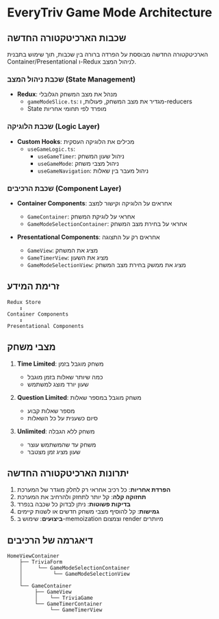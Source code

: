 # EveryTriv Game Mode Architecture

## שכבות הארכיטקטורה החדשה

הארכיטקטורה החדשה מבוססת על הפרדה ברורה בין שכבות, תוך שימוש בתבנית Container/Presentational ו-Redux לניהול המצב.

### שכבת ניהול המצב (State Management)

- **Redux**: מנהל את מצב המשחק הגלובלי
  - `gameModeSlice.ts`: מגדיר את מצב המשחק, פעולות, ו-reducers
  - State מופרד לפי תחומי אחריות

### שכבת הלוגיקה (Logic Layer)

- **Custom Hooks**: מכילים את הלוגיקה העסקית
  - `useGameLogic.ts`: 
    - `useGameTimer`: ניהול שעון המשחק
    - `useGameMode`: ניהול מצבי משחק
    - `useGameNavigation`: ניהול מעבר בין שאלות

### שכבת הרכיבים (Component Layer)

- **Container Components**: אחראים על הלוגיקה וקישור למצב
  - `GameContainer`: אחראי על לוגיקת המשחק
  - `GameModeSelectionContainer`: אחראי על בחירת מצב המשחק

- **Presentational Components**: אחראים רק על התצוגה
  - `GameView`: מציג את המשחק
  - `GameTimerView`: מציג את השעון
  - `GameModeSelectionView`: מציג את ממשק בחירת מצב המשחק

## זרימת המידע

```
Redux Store
    ↕️
Container Components
    ↕️
Presentational Components
```

## מצבי משחק

1. **Time Limited**: משחק מוגבל בזמן
   - כמה שיותר שאלות בזמן מוגבל
   - שעון יורד מוצג למשתמש

2. **Question Limited**: משחק מוגבל במספר שאלות
   - מספר שאלות קבוע
   - סיום כשענית על כל השאלות

3. **Unlimited**: משחק ללא הגבלה
   - משחק עד שהמשתמש עוצר
   - שעון מציג זמן מצטבר

## יתרונות הארכיטקטורה החדשה

1. **הפרדת אחריות**: כל רכיב אחראי רק לחלק מוגדר של המערכת
2. **תחזוקה קלה**: קל יותר לתחזק ולהרחיב את המערכת
3. **בדיקות פשוטות**: ניתן לבדוק כל שכבה בנפרד
4. **גמישות**: קל להוסיף מצבי משחק חדשים או לשנות קיימים
5. **ביצועים**: שימוש ב-memoization וצמצום render מיותרים

## דיאגרמה של הרכיבים

```
HomeViewContainer
    ├── TriviaForm
    │     └── GameModeSelectionContainer
    │          └── GameModeSelectionView
    │
    └── GameContainer
         ├── GameView
         │    └── TriviaGame
         └── GameTimerContainer
              └── GameTimerView
```

